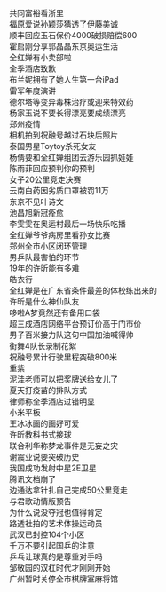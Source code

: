 共同富裕看浙里  
福原爱说孙颖莎猜透了伊藤美诚  
顺丰回应玉石保价4000破损赔偿600  
霍启刚分享郭晶晶东京奥运生活  
全红婵有小卖部啦  
全季酒店致歉  
布兰妮拥有了她人生第一台iPad  
雷军年度演讲  
德尔塔等变异毒株治疗或迎来特效药  
杨家玉说不要长得漂亮要成绩漂亮  
郑州疫情  
相机拍到祝融号越过石块后照片  
泰国男星Toytoy杀死女友  
杨倩要和全红婵组团去游乐园抓娃娃  
陈雨菲回应预判你的预判  
女子20公里竞走决赛  
云南白药因劣质口罩被罚11万  
东京不见叶诗文  
池昌旭新冠痊愈  
李雯雯在奥运村最后一场快乐吃播  
全红婵爷爷病房里看孙女比赛  
郑州全市小区闭环管理  
男乒队最害怕的环节  
19年的许昕能有多难  
皓衣行  
全红婵是在广东省条件最差的体校练出来的  
许昕是什么神仙队友  
哆啦A梦竟然还有备用口袋  
超三成酒店网络平台预订价高于门市价  
男子百米接力队这句中国加油喊得帅  
街舞4队长录制花絮  
祝融号累计行驶里程突破800米  
重紫  
泥洼老师可以把奖牌送给女儿了  
夏天打疫苗的排队方式  
律师称全季酒店过错明显  
小米平板  
王冰冰画的画好可爱  
许昕教科书式接球  
联合利华称梦龙事件是无妄之灾  
谢震业说要突破历史  
我国成功发射中星2E卫星  
腾讯文档崩了  
边通达拿针扎自己完成50公里竞走  
与君歌动情版预告  
为什么说没夺冠也值得肯定  
路透社拍的艺术体操运动员  
武汉已封控104个小区  
千万不要引起国乒的注意  
乒乓让球真的是尊重对手吗  
邹敬园的双杠时代才刚刚开始  
广州暂时关停全市棋牌室麻将馆  
